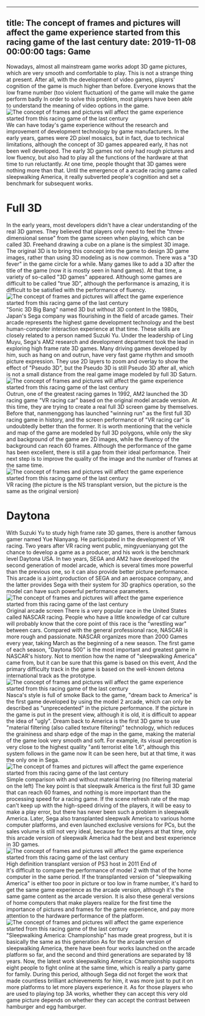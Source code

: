 
---
title: The concept of frames and pictures will affect the game experience started from this racing game of the last century
date: 2019-11-08 00:00:00
tags:  Game
---
Nowadays, almost all mainstream game works adopt 3D game pictures, which are very smooth and comfortable to play. This is not a strange thing at present. After all, with the development of video games, players' cognition of the game is much higher than before. Everyone knows that the low frame number (too violent fluctuation) of the game will make the game perform badly In order to solve this problem, most players have been able to understand the meaning of video options in the game.
![The concept of frames and pictures will affect the game experience started from this racing game of the last century](271847270a0e42d9b62e413efa3d6452.jpg)
We can have today's game experience without the research and improvement of development technology by game manufacturers. In the early years, games were 2D pixel mosaics, but in fact, due to technical limitations, although the concept of 3D games appeared early, it has not been well developed. The early 3D games not only had rough pictures and low fluency, but also had to play all the functions of the hardware at that time to run reluctantly. At one time, people thought that 3D games were nothing more than that. Until the emergence of a arcade racing game called sleepwalking America, it really subverted people's cognition and set a benchmark for subsequent works.
# Full 3D
In the early years, most developers didn't have a clear understanding of the real 3D games. They believed that players only need to feel the "three-dimensional sense" from the game screen when playing, which can be called 3D. Freehand drawing a cube on a plane is the simplest 3D image. The original 3D is to bring this concept into the game to design 3D game images, rather than using 3D modeling as is now common. There was a "3D fever" in the game circle for a while. Many games like to add a 3D after the title of the game (now it is mostly seen in hand games). At that time, a variety of so-called "3D games" appeared. Although some games are difficult to be called "true 3D", although the performance is amazing, it is difficult to be satisfied with the performance of fluency.
![The concept of frames and pictures will affect the game experience started from this racing game of the last century](f26b6fe06744434a8d223c804fe454b6.jpg)
"Sonic 3D Big Bang" named 3D but without 3D content
In the 1980s, Japan's Sega company was flourishing in the field of arcade games. Their arcade represents the highest game development technology and the best human-computer interaction experience at that time. These skills are closely related to a person named Suzuki Yu. Under the leadership of Ling Muyu, Sega's AM2 research and development department took the lead in exploring high frame rate 3D games. Many driving games developed by him, such as hang on and outrun, have very fast game rhythm and smooth picture expression. They use 2D layers to zoom and overlay to show the effect of "Pseudo 3D", but the Pseudo 3D is still Pseudo 3D after all, which is not a small distance from the real game image modeled by full 3D Saturn.
![The concept of frames and pictures will affect the game experience started from this racing game of the last century](79c38d309a94486bb74426128ecb36a4.jpg)
Outrun, one of the greatest racing games
In 1992, AM2 launched the 3D racing game "VR racing car" based on the original model arcade version. At this time, they are trying to create a real full 3D screen game by themselves. Before that, nanmenggong has launched "winning run" as the first full 3D racing game in history, and the screen performance of "VR racing car" is undoubtedly better than the former. It is worth mentioning that the vehicle and map of the game are modeled by full 3D polygons, while only the sky and background of the game are 2D images, while the fluency of the background can reach 60 frames. Although the performance of the game has been excellent, there is still a gap from their ideal performance. Their next step is to improve the quality of the image and the number of frames at the same time.
![The concept of frames and pictures will affect the game experience started from this racing game of the last century](e615c693e3be40e0af7aaf3e05e1b6f8.jpg)
VR racing (the picture is the NS transplant version, but the picture is the same as the original version)
# Daytona
With Suzuki Yu to study high frame rate 3D games, there is another famous gamer named Yue Nianyang. He participated in the development of VR racing. Two years after VR racing went public, mingyuenianyang got the chance to develop a game as a producer, and his work is the benchmark level Daytona USA. In two years, SEGA and AM2 have developed the second generation of model arcade, which is several times more powerful than the previous one, so it can also provide better picture performance. This arcade is a joint production of SEGA and an aerospace company, and the latter provides Sega with their system for 3D graphics operation, so the model can have such powerful performance parameters.
![The concept of frames and pictures will affect the game experience started from this racing game of the last century](d13603f83bb24e44970b1a2da3b0a223.jpg)
Original arcade screen
There is a very popular race in the United States called NASCAR racing. People who have a little knowledge of car culture will probably know that the core point of this race is the "wrestling war" between cars. Compared with the general professional race, NASCAR is more rough and passionate. NASCAR organizes more than 2000 Games every year, taking March as the beginning of a new season. The first game of each season, "Daytona 500" is the most important and greatest game in NASCAR's history. Not to mention how the name of "sleepwalking America" came from, but it can be sure that this game is based on this event, And the primary difficulty track in the game is based on the well-known detona international track as the prototype.
![The concept of frames and pictures will affect the game experience started from this racing game of the last century](2a556c29f6de47a7a499ee4a72437a8c.jpg)
Nasca's style is full of smoke
Back to the game, "dream back to America" is the first game developed by using the model 2 arcade, which can only be described as "unprecedented" in the picture performance. If the picture in the game is put in the present view, although it is old, it is difficult to appear the idea of "ugly". Dream back to America is the first 3D game to use "material filtering (also called texture filtering)" technology, which reduces the graininess and sharp edge of the map in the game, making the material of the game look very smooth and soft. For example, its visual perception is very close to the highest quality "anti terrorist elite 1.6", although this system follows in the game now It can be seen here, but at that time, it was the only one in Sega.
![The concept of frames and pictures will affect the game experience started from this racing game of the last century](bb4fa4c4293b4938bb5d94d717ecd042.jpg)
Simple comparison with and without material filtering (no filtering material on the left)
The key point is that sleepwalk America is the first full 3D game that can reach 60 frames, and nothing is more important than the processing speed for a racing game. If the scene refresh rate of the map can't keep up with the high-speed driving of the players, it will be easy to make a play error, but there has never been such a problem in sleepwalk America. Later, Sega also transplanted sleepwalk America to various home computer platforms, and even launched exclusive versions for PCs, but the sales volume is still not very ideal, because for the players at that time, only this arcade version of sleepwalk America had the best and best experience in 3D games.
![The concept of frames and pictures will affect the game experience started from this racing game of the last century](57c9f991cc8f4d50af195db34217b061.jpg)
High definition transplant version of PS3 host in 2011
End of       
It's difficult to compare the performance of model 2 with that of the home computer in the same period. If the transplanted version of "sleepwalking America" is either too poor in picture or too low in frame number, it's hard to get the same game experience as the arcade version, although it's the same game content as the arcade version. It is also these general versions of home computers that make players realize for the first time the importance of pictures and frames for the game experience, and pay more attention to the hardware performance of the platform.
![The concept of frames and pictures will affect the game experience started from this racing game of the last century](d7f96408e4044c2f824a10cd5acf518f.jpg)
"Sleepwalking America: Championship" has made great progress, but it is basically the same as this generation
As for the arcade version of sleepwalking America, there have been four works launched on the arcade platform so far, and the second and third generations are separated by 18 years. Now, the latest work sleepwalking America: Championship supports eight people to fight online at the same time, which is really a party game for family. During this period, although Sega did not forget the work that made countless brilliant achievements for him, it was more just to put it on more platforms to let more players experience it. As for those players who are used to playing top 3A works, whether they can accept this very old game picture depends on whether they can accept the contrast between hamburger and egg hamburger.